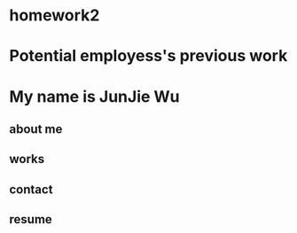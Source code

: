 # homework2
# Potential employess's previous work
# My name is JunJie Wu
## about me
## works
## contact
## resume
